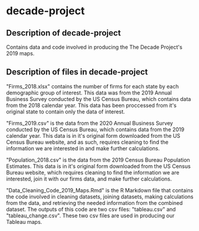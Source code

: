 # decade-project

## Description of decade-project

Contains data and code involved in producing the The Decade Project's 2019 maps. 

## Description of files in decade-project

"Firms_2018.xlsx" contains the number of firms for each state by each demographic group of interest. This data was from the 2019 Annual Business Survey conducted by the US Census Bureau, which contains data from the 2018 calendar year. This data has been proccessed from it's original state to contain only the data of interest. 

"Firms_2019.csv" is the data from the 2020 Annual Business Survey conducted by the US Census Bureau, which contains data from the 2019 calendar year. This data is in it's original form downloaded from the US Census Bureau website, and as such, requires cleaning to find the information we are interested in and make further calculations.

"Population_2018.csv" is the data from the 2019 Census Bureau Population Estimates. This data is in it's original form downloaded from the US Census Bureau website, which requires cleaning to find the information we are interested, join it with our firms data, and make further calculations. 

"Data_Cleaning_Code_2019_Maps.Rmd" is the R Markdown file that contains the code involved in cleaning datasets, joining datasets, making calculations from the data, and retrieving the needed information from the combined dataset. The outputs of this code are two csv files: "tableau.csv" and "tableau_change.csv". These two csv files are used in producing our Tableau maps. 
